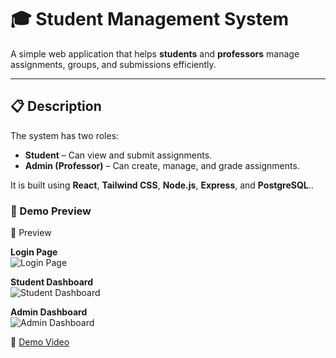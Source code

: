 # 🎓 Student Management System

A simple web application that helps **students** and **professors** manage assignments, groups, and submissions efficiently.

---

## 📋 Description

The system has two roles:
- **Student** – Can view and submit assignments.
- **Admin (Professor)** – Can create, manage, and grade assignments.

It is built using **React**, **Tailwind CSS**, **Node.js**, **Express**, and **PostgreSQL**..

### 📸 Demo Preview

📸 Preview

**Login Page**  
![Login Page](./screenshots/login.png)

**Student Dashboard**  
![Student Dashboard](./screenshots/student-dashboard.png)

**Admin Dashboard**  
![Admin Dashboard](./screenshots/admin-dashboard.png)


🎥 [Demo Video](https://1drv.ms/v/c/138af1d99a2d471a/EbhN33bMcl1NvzwKWveQrIEBbOtREBWVMkAzJqtg0CB3cw)

